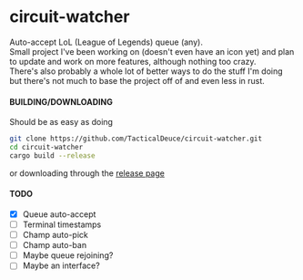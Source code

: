 # circuit-watcher
Auto-accept LoL (League of Legends) queue (any).\
Small project I've been working on (doesn't even have an icon yet) and plan to update and work on more features, although nothing too crazy.\
There's also probably a whole lot of better ways to do the stuff I'm doing but there's not much to base the project off of and even less in rust.

#### BUILDING/DOWNLOADING
Should be as easy as doing
```sh
git clone https://github.com/TacticalDeuce/circuit-watcher.git
cd circuit-watcher
cargo build --release
```
or downloading through the [release page](https://github.com/TacticalDeuce/circuit-watcher/releases)

#### TODO
- [x] Queue auto-accept
- [ ] Terminal timestamps
- [ ] Champ auto-pick
- [ ] Champ auto-ban
- [ ] Maybe queue rejoining?
- [ ] Maybe an interface?
